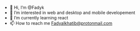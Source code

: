 - 👋 Hi, I’m @Fadyk
- 👀 I’m interested in web and desktop and mobile developement 
- 🌱 I’m currently learning react
- 📫 How to reach me Fadyalkhatib@protonmail.com

<!---
Fadyk/Fadyk is a ✨ special ✨ repository because its `README.md` (this file) appears on your GitHub profile.
You can click the Preview link to take a look at your changes.
--->
